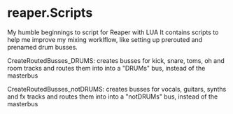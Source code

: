 # reaper.Scripts
My humble beginnings to script for Reaper with LUA
It contains scripts to help me improve my mixing worklflow, like setting up prerouted and prenamed drum busses.

  CreateRoutedBusses_DRUMS:
    creates busses for kick, snare, toms, oh and room tracks and routes them into into a "DRUMs" bus, instead of the masterbus 

  CreateRoutedBusses_notDRUMS:
    creates busses for vocals, guitars, synths and fx tracks and routes them into into a "notDRUMs" bus, instead of the masterbus 
